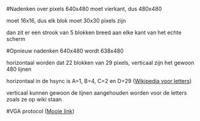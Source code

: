 #Nadenken over pixels
640x480 moet vierkant, dus 480x480

moet 16x16, dus elk blok moet 30x30 pixels zijn

dan zit er een strook van 5 blokken breed aan elke kant van het echte scherm

#Opnieuw nadenken
640x480 wordt 638x480

horizontaal worden dat 22 blokken van 29 pixels, verticaal zijn het gewoon 480 lijnen

horizontaal in de hsync is A=1, B=4, C=2 en D=29 ([Wikipedia voor letters](https://en.wikipedia.org/wiki/Video_Graphics_Array#Signal_timings "Wiki"))

verticaal kunnen gewoon de lijnen aangehouden worden voor de letters zoals ze op wiki staan

#VGA protocol
([Mooie link](http://ecse.bd.psu.edu/cenbd452/lab/lab1/lab1.html))
